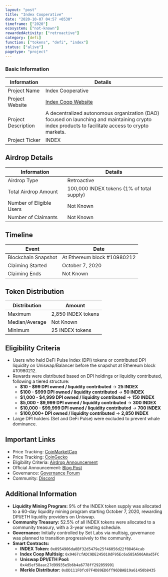 ```yaml
---
layout: "post"
title: "Index Cooperative"
date: "2020-10-07 04:57 +0530"
timeframe: ["2020"]
ecosystem: ["not-known"]
rewardedActivity: ["retroactive"]
category: [defi]
function: ["tokens", "defi", "index"]
status: ["alive"]
pagetype: "project"
---
```


### Basic Information

| Information         | Details                                                                                                                                          |
| ------------------- | ------------------------------------------------------------------------------------------------------------------------------------------------ |
| Project Name        | Index Cooperative                                                                                                                                |
| Project Website     | [Index Coop Website](https://www.indexcoop.com)                                                                                                  |
| Project Description | A decentralized autonomous organization (DAO) focused on launching and maintaining crypto index products to facilitate access to crypto markets. |
| Project Ticker      | INDEX                                                                                                                                            |

## Airdrop Details

| Information              | Details                                   |
| ------------------------ | ----------------------------------------- |
| Airdrop Type             | Retroactive                               |
| Total Airdrop Amount     | 100,000 INDEX tokens (1% of total supply) |
| Number of Eligible Users | Not Known                                 |
| Number of Claimants      | Not Known                                 |

## Timeline

| Event               | Date                        |
| ------------------- | --------------------------- |
| Blockchain Snapshot | At Ethereum block #10980212 |
| Claiming Started    | October 7, 2020             |
| Claiming Ends       | Not Known                   |

## Token Distribution

| Distribution   | Amount             |
| -------------- | ------------------ |
| Maximum        | 2,850 INDEX tokens |
| Median/Average | Not Known          |
| Minimum        | 25 INDEX tokens    |

## Eligibility Criteria

- Users who held DeFi Pulse Index (DPI) tokens or contributed DPI liquidity on Uniswap/Balancer before the snapshot at Ethereum block #10980212.
- Rewards were distributed based on DPI holdings or liquidity contributed, following a tiered structure:
  - **$10 - $99 DPI owned / liquidity contributed** → **25 INDEX**
  - **$100 - $999 DPI owned / liquidity contributed** → **50 INDEX**
  - **$1,000 - $4,999 DPI owned / liquidity contributed** → **150 INDEX**
  - **$5,000 - $9,999 DPI owned / liquidity contributed** → **300 INDEX**
  - **$10,000 - $99,999 DPI owned / liquidity contributed** → **700 INDEX**
  - **$100,000+ DPI owned / liquidity contributed** → **2,850 INDEX**
- Large DPI holders (Set and DeFi Pulse) were excluded to prevent whale dominance.

## Important Links

- Price Tracking: [CoinMarketCap](https://coinmarketcap.com/currencies/index-cooperative/)
- Price Tracking: [CoinGecko](https://www.coingecko.com/en/coins/index-cooperative)
- Eligibility Criteria: [Airdrop Announcement](https://medium.com/indexcoop/introducing-the-index-cooperative-a4eaaf0bcfe2)
- Official Announcement: [Blog Post](https://medium.com/indexcoop/introducing-the-index-cooperative-a4eaaf0bcfe2)
- Governance: [Governance Forum](https://gov.indexcoop.com)
- Community: [Discord](https://discord.gg/indexcoop)

## Additional Information

- **Liquidity Mining Program:** 9% of the INDEX token supply was allocated to a 60-day liquidity mining program starting October 7, 2020, rewarding DPI/ETH liquidity providers on Uniswap.
- **Community Treasury:** 52.5% of all INDEX tokens were allocated to a community treasury, with a 3-year vesting schedule.
- **Governance:** Initially controlled by Set Labs via multisig, governance was planned to transition progressively to the community.
- **Smart Contracts:**
  - **INDEX Token:** `0x0954906da0Bf32d5479e25f46056d22f08464cab`
  - **Index Coop Multisig:** `0x9467cfADC9DE245010dF95Ec6a585A506A8ad5FC`
  - **Uniswap DPI/ETH Pool:** `0x4d5ef58aac27d99935e5b6b4a6778ff292059991`
  - **Merkle Distributor:** `0xDD111F0fc07F4D89ED6ff96DBAB19a61450b8435`